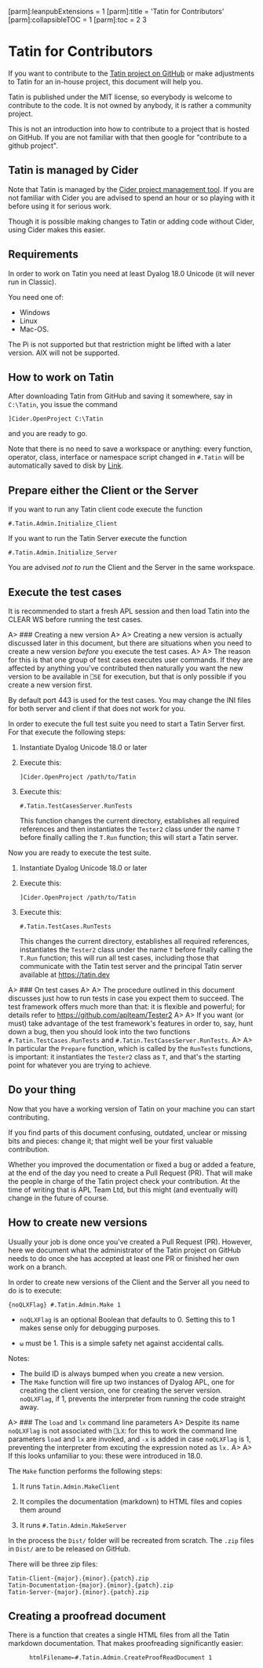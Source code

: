 [parm]:leanpubExtensions = 1
[parm]:title             = 'Tatin for Contributors'
[parm]:collapsibleTOC    = 1
[parm]:toc               = 2 3


# Tatin for Contributors

If you want to contribute to the [Tatin project on GitHub](https://github.com/aplteam/Tatin) or make adjustments to Tatin for an in-house project, this document will help you.

Tatin is published under the MIT license, so everybody is welcome to contribute to the code. It is not owned by anybody, it is rather a community project.

This is not an introduction into how to contribute to a project that is hosted on GitHub. If you are not familiar with that then google for "contribute to a github project".


## Tatin is managed by Cider

Note that Tatin is managed by the [Cider project management tool](https://github.com/aplteam/Cider).
If you are not familiar with Cider you are advised to spend an hour or so playing with it before using it for serious work.

Though it is possible making changes to Tatin or adding code without Cider, using Cider makes this easier.


## Requirements

In order to work on Tatin you need at least Dyalog 18.0 Unicode (it will never run in Classic). 

You need one of: 

* Windows
* Linux
* Mac-OS. 

The Pi is not supported but that restriction might be lifted with a later version. AIX will not be supported.


## How to work on Tatin

After downloading Tatin from GitHub and saving it somewhere, say in `C:\Tatin`, you issue the command 

```
]Cider.OpenProject C:\Tatin
``` 

and you are ready to go. 

Note that there is no need to save a workspace or anything: every function, operator, class, interface or namespace script changed in `#.Tatin` will be automatically saved to disk by [Link](https://github.com/dyalog/link).


## Prepare either the Client or the Server

If you want to run any Tatin client code execute the function

```
#.Tatin.Admin.Initialize_Client
```

If you want to run the Tatin Server execute the function

```
#.Tatin.Admin.Initialize_Server
```

You are advised _not to run_ the Client and the Server in the same workspace.


## Execute the test cases

It is recommended to start a fresh APL session and then load Tatin into the CLEAR WS before running the test cases.

A> ### Creating a new version
A>
A> Creating a new version is actually discussed later in this document, but there are situations when you need to create a new version _before_ you execute the test cases.
A>
A> The reason for this is that one group of test cases executes user commands. If they are affected by anything you've contributed then naturally you want the new version to be available in `⎕SE` for execution, but that is only possible if you create a new version first.

By default port 443 is used for the test cases. You may change the INI files for both server and client if that does not work for you.

In order to execute the full test suite you need to start a Tatin Server first. For that execute the following steps:

1. Instantiate Dyalog Unicode 18.0 or later

2. Execute this:

   ```
   ]Cider.OpenProject /path/to/Tatin
   ```

3. Execute this:

   ```
   #.Tatin.TestCasesServer.RunTests
   ```

   This function changes the current directory, establishes all required references and then instantiates the `Tester2` class under the name `T` before finally calling the `T.Run` function; this will start a Tatin server.


Now you are ready to execute the test suite.

1. Instantiate Dyalog Unicode 18.0 or later

2. Execute this:

   ```
   ]Cider.OpenProject /path/to/Tatin 
   ```

3. Execute this:

   ```
   #.Tatin.TestCases.RunTests
   ```

   This changes the current directory, establishes all required references, instantiates the `Tester2` class under the name `T` before finally calling the `T.Run` function; this will run all test cases, including those that communicate with the Tatin test server and the principal Tatin server available at <https://tatin.dev>

A> ### On test cases
A>
A> The procedure outlined in this document discusses just how to run tests in case you expect them to succeed. The test framework offers much more than that: it is flexible and powerful; for details refer to <https://github.com/aplteam/Tester2>
A>
A> If you want (or must) take advantage of the test framework's features in order to, say, hunt down a bug, then you should look into the two functions `#.Tatin.TestCases.RunTests` and `#.Tatin.TestCasesServer.RunTests`.
A>
A> In particular the `Prepare` function, which is called by the `RunTests` functions, is important: it instantiates the `Tester2` class as `T`, and that's the starting point for whatever you are trying to achieve.


## Do your thing

Now that you have a working version of Tatin on your machine you can start contributing.

If you find parts of this document confusing, outdated, unclear or missing bits and pieces: change it; that might well be your first valuable contribution.

Whether you improved the documentation or fixed a bug or added a feature, at the end of the day you need to create a Pull Request (PR). That will make the people in charge of the Tatin project check your contribution. At the time of writing that is APL Team Ltd, but this might (and eventually will) change in the future of course.


## How to create new versions

Usually your job is done once you've created a Pull Request (PR). However, here we document what the administrator of the Tatin project on GitHub needs to do once she has accepted at least one PR or finished her own work on a branch.

In order to create new versions of the Client and the Server all you need to do is to execute:

```
{noQLXFlag} #.Tatin.Admin.Make 1
```

* `noQLXFlag` is an optional Boolean that defaults to 0. Setting this to 1 makes sense only for debugging purposes.

* `⍵` must be 1. This is a simple safety net against accidental calls.

Notes:

* The build ID is always bumped when you create a new version.
* The `Make` function will fire up two instances of Dyalog APL, one for creating the client version, one for creating the server version. `noQLXFlag`, if 1,  prevents the interpreter from running the code straight away. 

A> ### The `load` and `lx` command line parameters
A> Despite its name `noQLXFlag` is not associated with `⎕LX`: for this to work the command line parameters `load` and `lx` are invoked, and `-x` is added in case `noQLXFlag` is 1, preventing the interpreter from excuting the expression noted as `lx.` 
A>
A> If this looks unfamiliar to you: these were introduced in 18.0.

The `Make` function performs the following steps:

1. It runs `Tatin.Admin.MakeClient`

1. It compiles the documentation (markdown) to HTML files and copies them around

1. It runs `#.Tatin.Admin.MakeServer`

In the process the `Dist/` folder will be recreated from scratch. The `.zip` files in `Dist/` are to be released on GitHub.

There will be three zip files:

```
Tatin-Client-{major}.{minor}.{patch}.zip
Tatin-Documentation-{major}.{minor}.{patch}.zip
Tatin-Server-{major}.{minor}.{patch}.zip
```

## Creating a proofread document

There is a function that creates a single HTML files from all the Tatin markdown documentation. That makes proofreading significantly easier:

```
      htmlFilename←#.Tatin.Admin.CreateProofReadDocument 1
```

